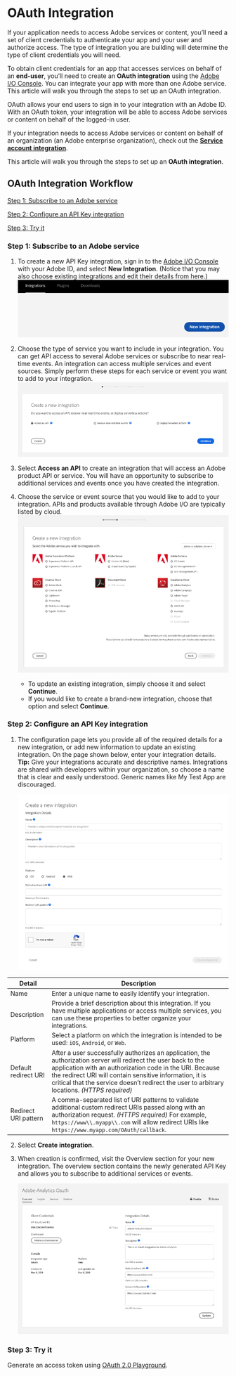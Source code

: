 # OAuth Integration

If your application needs to access Adobe services or content, you&rsquo;ll need a set of client credentials to authenticate your app and your user and authorize access. The type of integration you are building will determine the type of client credentials you will need.

To obtain client credentials for an app that accesses services on behalf of an **end-user**, you&rsquo;ll need to create an **OAuth integration** using the [Adobe I/O Console](https://console.adobe.io/). You can integrate your app with more than one Adobe service. This article will walk you through the steps to set up an OAuth integration.

OAuth allows your end users to sign in to your integration with an Adobe ID. With an OAuth token, your integration will be able to access Adobe services or content on behalf of the logged-in user.

If your integration needs to access Adobe services or content on behalf of an organization (an Adobe enterprise organization), check out the **[Service account integration](ServiceAccountIntegration.md)**.

This article will walk you through the steps to set up an **OAuth integration**.

## OAuth Integration Workflow
[Step 1: Subscribe to an Adobe service](#step-1-subscribe-to-an-adobe-service)

[Step 2: Configure an API Key integration](#step-2-configure-an-api-key-integration)

[Step 3: Try it](#step-3-try-it)

### Step 1: Subscribe to an Adobe service
1. To create a new API Key integration, sign in to the [Adobe I/O Console](https://console.adobe.io/) with your Adobe ID, and select **New Integration**. (Notice that you may also choose existing integrations and edit their details from here.)  
  <kbd>![oauth-0](../Images/oauth-0.png)</kbd>

2. Choose the type of service you want to include in your integration. You can get API access to several Adobe services or subscribe to near real-time events. An integration can access multiple services and event sources. Simply perform these steps for each service or event you want to add to your integration.  
<kbd>![oauth-2](../Images/oauth-2.png)</kbd>

3. Select **Access an API** to create an integration that will access an Adobe product API or service. You will have an opportunity to subscribe to additional services and events once you have created the integration.

4. Choose the service or event source that you would like to add to your integration. APIs and products available through Adobe I/O are typically listed by cloud.  
  <kbd>![oauth-1](../Images/oauth-1.png)</kbd>

    - To update an existing integration, simply choose it and select **Continue**.
    - If you would like to create a brand-new integration, choose that option and select **Continue**.

### Step 2: Configure an API Key integration

1. The configuration page lets you provide all of the required details for a new integration, or add new information to update an existing integration.  On the page shown below, enter your integration details.  
  **Tip:** Give your integrations accurate and descriptive names. Integrations are shared with developers within your organization, so choose a name that is clear and easily understood. Generic names like My Test App are discouraged.  
  
   <kbd>![oauth-3](../Images/oauth-3.png)</kbd>

|Detail | Description |
|---|---|
| Name | Enter a unique name to easily identify your integration. |
| Description | Provide a brief description about this integration. If you have multiple applications or access multiple services, you can use these properties to better organize your integrations. |
| Platform | Select a platform on which the integration is intended to be used: `iOS`, `Android`, or `Web`. |
| Default redirect URI | After a user successfully authorizes an application, the authorization server will redirect the user back to the application with an authorization code in the URI. Because the redirect URI will contain sensitive information, it is critical that the service doesn’t redirect the user to arbitrary locations. _(HTTPS required)_ |
| Redirect URI pattern | A comma-separated list of URI patterns to validate additional custom redirect URIs passed along with an authorization request. _(HTTPS required)_ For example, `https://www\\.myapp\\.com` will allow redirect URIs like `https://www.myapp.com/OAuth/callback`. |

2. Select **Create integration**.

3. When creation is confirmed, visit the Overview section for your new integration. The overview section contains the newly generated API Key and allows you to subscribe to additional services or events.  
  
    <kbd>![oauth-4](../Images/oauth-4.png)</kbd>



### Step 3: Try it

Generate an access token using [OAuth 2.0 Playground](../Resources/Tools/OAuthPlayground.md).
